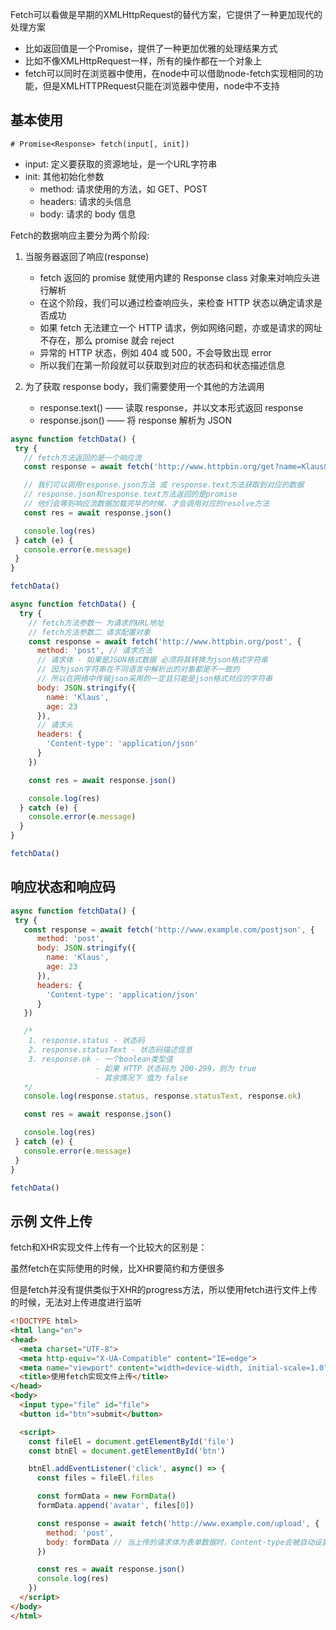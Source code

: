 Fetch可以看做是早期的XMLHttpRequest的替代方案，它提供了一种更加现代的处理方案

+ 比如返回值是一个Promise，提供了一种更加优雅的处理结果方式
+ 比如不像XMLHttpRequest一样，所有的操作都在一个对象上
+ fetch可以同时在浏览器中使用，在node中可以借助node-fetch实现相同的功能，但是XMLHTTPRequest只能在浏览器中使用，node中不支持

## 基本使用

```shell
# Promise<Response> fetch(input[, init])
```

+ input: 定义要获取的资源地址，是一个URL字符串
+ init: 其他初始化参数
  + method: 请求使用的方法，如 GET、POST
  + headers: 请求的头信息
  + body: 请求的 body 信息

Fetch的数据响应主要分为两个阶段:

1. 当服务器返回了响应(response)

   + fetch 返回的 promise 就使用内建的 Response class 对象来对响应头进行解析
   + 在这个阶段，我们可以通过检查响应头，来检查 HTTP 状态以确定请求是否成功
   + 如果 fetch 无法建立一个 HTTP 请求，例如网络问题，亦或是请求的网址不存在，那么 promise 就会 reject
   + 异常的 HTTP 状态，例如 404 或 500，不会导致出现 error
   + 所以我们在第一阶段就可以获取到对应的状态码和状态描述信息

2. 为了获取 response body，我们需要使用一个其他的方法调用

   + response.text() —— 读取 response，并以文本形式返回 response
   + response.json() —— 将 response 解析为 JSON

```js
async function fetchData() {
 try {
   // fetch方法返回的是一个响应流
   const response = await fetch('http://www.httpbin.org/get?name=Klaus&age=23')

   // 我们可以调用response.json方法 或 response.text方法获取到对应的数据
   // response.json和response.text方法返回的是promise
   // 他们会等到响应流数据加载完毕的时候，才会调用对应的resolve方法
   const res = await response.json()

   console.log(res)
 } catch (e) {
   console.error(e.message)
 }
}

fetchData()
```

```js
async function fetchData() {
  try {
    // fetch方法参数一 为请求的URL地址
    // fetch方法参数二 请求配置对象
    const response = await fetch('http://www.httpbin.org/post', {
      method: 'post', // 请求方法
      // 请求体 - 如果是JSON格式数据 必须将其转换为json格式字符串
      // 因为json字符串在不同语言中解析出的对象都是不一致的
      // 所以在网络中传输json采用的一定且只能是json格式对应的字符串
      body: JSON.stringify({
        name: 'Klaus',
        age: 23
      }),
      // 请求头
      headers: {
        'Content-type': 'application/json'
      }
    })

    const res = await response.json()

    console.log(res)
  } catch (e) {
    console.error(e.message)
  }
}

fetchData()
```

## 响应状态和响应码

```js
async function fetchData() {
 try {
   const response = await fetch('http://www.example.com/postjson', {
      method: 'post',
      body: JSON.stringify({
        name: 'Klaus',
        age: 23
      }),
      headers: {
        'Content-type': 'application/json'
      }
   })

   /*
    1. response.status - 状态码
    2. response.statusText - 状态码描述信息
    3. response.ok - 一个boolean类型值
                   - 如果 HTTP 状态码为 200-299，则为 true
                   - 其余情况下 值为 false
   */
   console.log(response.status, response.statusText, response.ok)

   const res = await response.json()

   console.log(res)
 } catch (e) {
   console.error(e.message)
 }
}

fetchData()
```

## 示例 文件上传

fetch和XHR实现文件上传有一个比较大的区别是：

虽然fetch在实际使用的时候，比XHR要简约和方便很多

但是fetch并没有提供类似于XHR的progress方法，所以使用fetch进行文件上传的时候，无法对上传进度进行监听

```html
<!DOCTYPE html>
<html lang="en">
<head>
  <meta charset="UTF-8">
  <meta http-equiv="X-UA-Compatible" content="IE=edge">
  <meta name="viewport" content="width=device-width, initial-scale=1.0">
  <title>使用fetch实现文件上传</title>
</head>
<body>
  <input type="file" id="file">
  <button id="btn">submit</button>

  <script>
    const fileEl = document.getElementById('file')
    const btnEl = document.getElementById('btn')

    btnEl.addEventListener('click', async() => {
      const files = fileEl.files

      const formData = new FormData()
      formData.append('avatar', files[0])

      const response = await fetch('http://www.example.com/upload', {
        method: 'post',
        body: formData // 当上传的请求体为表单数据时，Content-type会被自动设置为multipart/form-data
      })

      const res = await response.json()
      console.log(res)
    })
  </script>
</body>
</html>
```